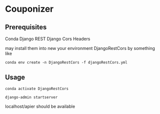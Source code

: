 # Couponizer

## Prerequisites
Conda
Django REST
Django Cors Headers

may install them into new your environment DjangoRestCors by something like

`conda env create -n DjangoRestCors -f djangoRestCors.yml`

## Usage
`conda activate DjangoRestCors`

`django-admin startserver`

 localhost/apier should be available
 

